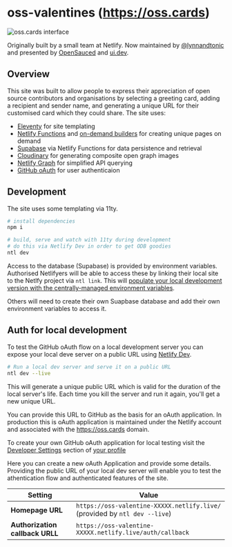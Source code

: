 # oss-valentines (https://oss.cards) 

![oss.cards interface](https://github.com/user-attachments/assets/fa85ec2e-ca8d-4cc0-94bd-40e45341358a)

Originally built by a small team at Netlify.
Now maintained by [@lynnandtonic](https://github.com/lynnandtonic) and presented by [OpenSauced](https://opensauced.pizza) and [ui.dev](https://ui.dev).

## Overview

This site was built to allow people to express their appreciation of open source contributors and organisations by selecting a greeting card, adding a recipient and sender name, and generating a unique URL for their customised card which they could share. The site uses:

- [Eleventy](https://11ty.dev) for site templating
- [Netlify Functions](https://www.netlify.com/products/functions) and [on-demand builders](https://docs.netlify.com/configure-builds/on-demand-builders/) for creating unique pages on demand
- [Supabase](https://supabase.com/) via Netlify Functions for data persistence and retrieval
- [Cloudinary](https://cloudinary.com/) for generating composite open graph images
- [Netlify Graph](https://www.netlify.com/blog/announcing-netlify-graph-a-faster-way-for-teams-to-develop-web-apps-with-apis) for simplified API querying
- [GitHub oAuth](https://docs.github.com/en/developers/apps/building-oauth-apps/authorizing-oauth-apps) for user authenticaion


## Development

The site uses some templating via 11ty. 

```bash
# install dependencies
npm i

# build, serve and watch with 11ty during development
# do this via Netlify Dev in order to get ODB goodies
ntl dev
```

Access to the database (Supabase) is provided by environment variables. Authorised Netlifyers will be able to access these by linking their local site to the Netlfy project via `ntl link`. This will [populate your local development version with the centrally-managed environment variables](https://www.netlify.com/blog/2021/12/10/more-tips-for-environment-variables-and-netlify-cli/).

Others will need to create their own Suapbase database and add their own environment variables to access it.


## Auth for local development

To test the GitHub oAuth flow on a local development server you can expose your local deve server on a public URL using [Netlify Dev](https://www.netlify.com/products/cli).

```bash
# Run a local dev server and serve it on a public URL
ntl dev --live
```

This will generate a unique public URL which is valid for the duration of the local server's life. Each time you kill the server and run it again, you'll get a new unique URL.

You can provide this URL to GitHub as the basis for an oAuth application. In production this is oAuth application is maintained under the Netlify account and associated with the https://oss.cards domain.

To create your own GitHub oAuth application for local testing visit the [Developer Settings](https://github.com/settings/developers) section of [your profile](https://github.com/settings/profile)

Here you can create a new oAuth Application and provide some details. Providing the public URL of your local dev server will enable you to test the athentication flow and authenticated features of the site.

| Setting | Value |
| ----- | -------- |
| **Homepage URL** | `https://oss-valentine-XXXXX.netlify.live/` (provided by `ntl dev --live`) |
| **Authorization callback URLL** | `https://oss-valentine-XXXXX.netlify.live/auth/callback` |



